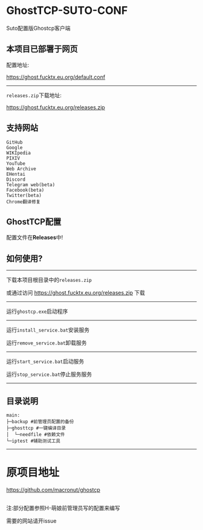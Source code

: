 # GhostTCP-SUTO-CONF
Suto配置版Ghostcp客户端
## 本项目已部署于网页

配置地址:

https://ghost.fucktx.eu.org/default.conf

---

`releases.zip`下载地址:

https://ghost.fucktx.eu.org/releases.zip

## 支持网站
```
GitHub
Google
WIKIpedia
PIXIV
YouTube
Web Archive
EHentai
Discord
Telegram web(beta)
Facebook(beta)
Twitter(beta)
Chrome翻译修复
```

## GhostTCP配置

配置文件在**Releases**中!

## 如何使用?
---

下载本项目根目录中的`releases.zip`


或通过访问 https://ghost.fucktx.eu.org/releases.zip 下载

---

运行`ghostcp.exe`启动程序

---

运行`install_service.bat`安装服务

运行`remove_service.bat`卸载服务

---

运行`start_service.bat`启动服务

运行`stop_service.bat`停止服务服务

---

## 目录说明
```
main:
├─backup #前管理员配置的备份
├─ghosttcp #一键编译目录
│  └─needfile #依赖文件
└─iptest #辅助测试工具
```

---

# 原项目地址

https://github.com/macronut/ghostcp

##
注:部分配置参照H-萌娘前管理员写的配置来编写

需要的网站请开issue
